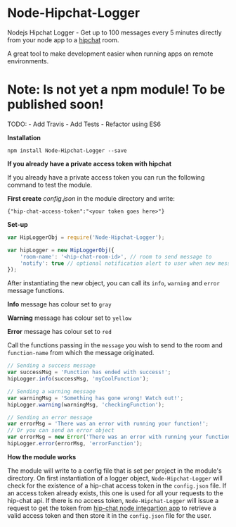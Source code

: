 <!--
  Title: Node-Hipchat-Logger
  Description: A nodejs app that lets you log directly from your node app to a hipchat room.
  Author: hyprstack
  -->

# Node-Hipchat-Logger
Nodejs Hipchat Logger - Get up to 100 messages every 5 minutes directly from your node app to a [hipchat](https://hipchat.com/) room.

A great tool to make development easier when running apps on remote environments.

# __Note:__ Is not yet a npm module! To be published soon!

TODO: 
    - Add Travis
    - Add Tests
    - Refactor using ES6

__Installation__

`npm install Node-Hipchat-Logger --save`

__If you already have a private access token with hipchat__

If you already have a private access token you can run the following command to test the module.

__First create__ _config.json_ in the module directory and write:

`{"hip-chat-access-token":"<your token goes here>"}`

__Set-up__


```javascript
var HipLoggerObj = require('Node-Hipchat-Logger');

var hipLogger = new HipLoggerObj({
    'room-name': '<hip-chat-room-id>', // room to send message to
    'notify': true // optional notification alert to user when new message is sent to room - defaults is set to false
});    
```


After instantiating the new object, you can call its `info`, `warning` and `error` message functions.

__Info__  message has colour set to `gray`

__Warning__ message has colour set to `yellow`

__Error__ message has colour set to `red`

Call the functions passing in the `message` you wish to send to the room and `function-name` from which the message originated.


```javascript
// Sending a success message
var successMsg = 'Function has ended with success!';
hipLogger.info(successMsg, 'myCoolFunction');

// Sending a warning message
var warningMsg = 'Something has gone wrong! Watch out!';
hipLogger.warning(warningMsg, 'checkingFunction');

// Sending an error message
var errorMsg = 'There was an error with running your function!';
// Or you can send an error object
var errorMsg = new Error('There was an error with running your function!');
hipLogger.error(errorMsg, 'errorFunction');
```


__How the module works__

The module will write to a config file that is set per project in the module's directory. On first instantiation of a logger object,
`Node-Hipchat-Logger` will check for the existence of a hip-chat access token in the `config.json` file. If an access token already exists,
this one is used for all your requests to the hip-chat api. If there is no access token, `Node-Hipchat-Logger` will issue a request to
get the token from [hip-chat node integartion app](https://github.com/hyprstack/hipchat-integration-token-provider) 
to retrieve a valid access token and then store it in the `config.json` file for the user.

